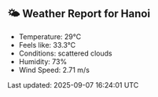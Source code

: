<!-- WEATHER-START -->
## 🌤 Weather Report for Hanoi

- Temperature: 29°C
- Feels like: 33.3°C
- Conditions: scattered clouds
- Humidity: 73%
- Wind Speed: 2.71 m/s

Last updated: 2025-09-07 16:24:01 UTC
<!-- WEATHER-END -->
